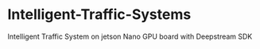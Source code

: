 # Intelligent-Traffic-Systems
Intelligent Traffic System on jetson Nano GPU board with Deepstream SDK
